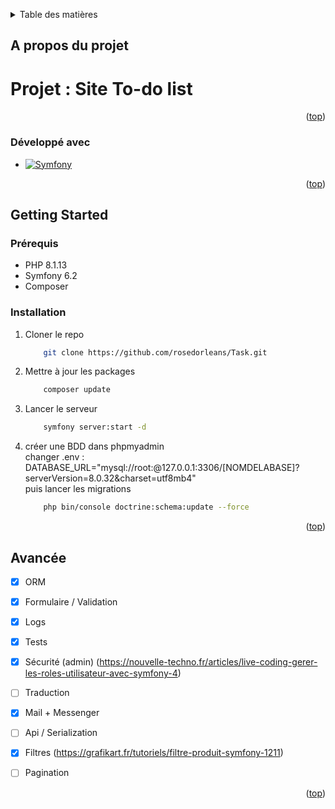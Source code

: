 <a name="readme-top"></a>

<!-- TABLE OF CONTENTS -->
<details>
  <summary>Table des matières</summary>
  <ol>
    <li>
      <a href="#a-propos-du-projet">About The Project</a>
      <ul>
        <li><a href="#developpe-avec">Built With</a></li>
      </ul>
    </li>
    <li>
      <a href="#getting-started">Getting Started</a>
      <ul>
        <li><a href="#prerequis">Prerequisites</a></li>
        <li><a href="#installation">Installation</a></li>
      </ul>
    </li>
    <li><a href="#avancee">Avancée</a></li>
  </ol>
</details>



<!-- ABOUT THE PROJECT -->
## A propos du projet

<h1>Projet : Site To-do list</h1>

<p align="right">(<a href="#readme-top">top</a>)</p>



### Développé avec

* [![Symfony][Symfony.com]][Symfony-url]

<p align="right">(<a href="#readme-top">top</a>)</p>



<!-- GETTING STARTED -->
## Getting Started

### Prérequis

* PHP 8.1.13
* Symfony 6.2
* Composer

### Installation

1. Cloner le repo
    ```sh
        git clone https://github.com/rosedorleans/Task.git
    ```
2. Mettre à jour les packages
    ```sh
        composer update
    ```
    
2. Lancer le serveur
    ```sh
        symfony server:start -d
    ```

3. créer une BDD dans phpmyadmin <br>
    changer .env : DATABASE_URL="mysql://root:@127.0.0.1:3306/[NOMDELABASE]?serverVersion=8.0.32&charset=utf8mb4" <br>
    puis lancer les migrations
    ```sh
        php bin/console doctrine:schema:update --force
    ```

<p align="right">(<a href="#readme-top">top</a>)</p>



<!-- Avancée -->
## Avancée

- [x] ORM 
- [x] Formulaire / Validation
- [x] Logs
- [x] Tests 
- [x] Sécurité (admin) (https://nouvelle-techno.fr/articles/live-coding-gerer-les-roles-utilisateur-avec-symfony-4)
- [ ] Traduction 
- [x] Mail + Messenger
- [ ] Api / Serialization
- [x] Filtres (https://grafikart.fr/tutoriels/filtre-produit-symfony-1211)
- [ ] Pagination


<p align="right">(<a href="#readme-top">top</a>)</p>


<!-- MARKDOWN LINKS & IMAGES -->
<!-- https://www.markdownguide.org/basic-syntax/#reference-style-links -->

[Symfony.com]: https://shields.io/badge/Symfony-FF2D20?style=for-the-badge&logo=symfony&logoColor=white
[Symfony-url]: https://symfony.com